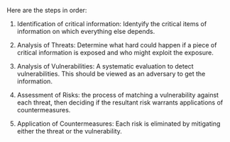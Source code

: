 Here are the steps in order:

1. Identification of critical information: Identyify the critical items of information on which everything else depends.

2. Analysis of Threats: Determine what hard could happen if a piece of critical information is exposed and who might exploit the exposure.

3. Analysis of Vulnerabilities: A systematic evaluation to detect vulnerabilities. This should be viewed as an adversary to get the information. 

4. Assessment of Risks: the process of matching a vulnerability against each threat, then deciding if the resultant risk warrants applications of countermeasures. 

5. Application of Countermeasures: Each risk is eliminated by mitigating either the threat or the vulnerability.


